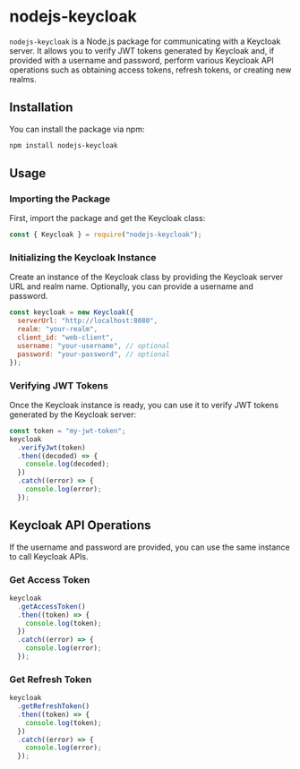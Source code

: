 # nodejs-keycloak

`nodejs-keycloak` is a Node.js package for communicating with a Keycloak server. It allows you to verify JWT tokens generated by Keycloak and, if provided with a username and password, perform various Keycloak API operations such as obtaining access tokens, refresh tokens, or creating new realms.

## Installation

You can install the package via npm:

```bash
npm install nodejs-keycloak
```

## Usage

### Importing the Package

First, import the package and get the Keycloak class:

```js
const { Keycloak } = require("nodejs-keycloak");
```

### Initializing the Keycloak Instance

Create an instance of the Keycloak class by providing the Keycloak server URL and realm name. Optionally, you can provide a username and password.

```js
const keycloak = new Keycloak({
  serverUrl: "http://localhost:8080",
  realm: "your-realm",
  client_id: "web-client",
  username: "your-username", // optional
  password: "your-password", // optional
});
```

### Verifying JWT Tokens

Once the Keycloak instance is ready, you can use it to verify JWT tokens generated by the Keycloak server:

```js
const token = "my-jwt-token";
keycloak
  .verifyJwt(token)
  .then((decoded) => {
    console.log(decoded);
  })
  .catch((error) => {
    console.log(error);
  });
```

## Keycloak API Operations

If the username and password are provided, you can use the same instance to call Keycloak APIs.

### Get Access Token

```js
keycloak
  .getAccessToken()
  .then((token) => {
    console.log(token);
  })
  .catch((error) => {
    console.log(error);
  });
```

### Get Refresh Token

```js
keycloak
  .getRefreshToken()
  .then((token) => {
    console.log(token);
  })
  .catch((error) => {
    console.log(error);
  });
```
